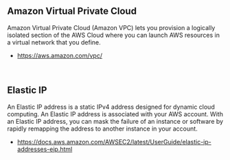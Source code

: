 ## Amazon Virtual Private Cloud
Amazon Virtual Private Cloud (Amazon VPC) lets you provision a logically isolated section of the AWS Cloud where you can launch AWS resources in a virtual network that you define.

- https://aws.amazon.com/vpc/

<br />

## Elastic IP
An Elastic IP address is a static IPv4 address designed for dynamic cloud computing. An Elastic IP address is associated with your AWS account. With an Elastic IP address, you can mask the failure of an instance or software by rapidly remapping the address to another instance in your account.

- https://docs.aws.amazon.com/AWSEC2/latest/UserGuide/elastic-ip-addresses-eip.html